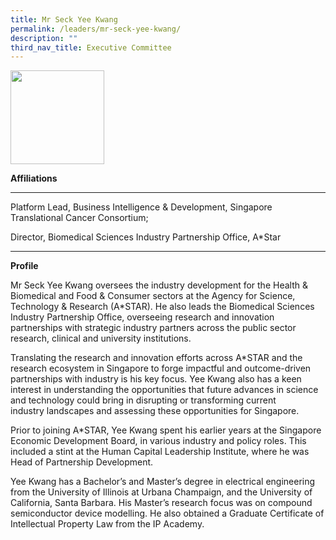 ```yaml
---
title: Mr Seck Yee Kwang
permalink: /leaders/mr-seck-yee-kwang/
description: ""
third_nav_title: Executive Committee
---
```

<img style="width:150px" src="/images/Leaders/seck yee kwang 150 x 200">


**Affiliations**&nbsp;

* * *

Platform Lead, Business Intelligence &amp; Development, Singapore Translational Cancer Consortium;&nbsp;

Director, Biomedical Sciences Industry Partnership Office, A\*Star

* * *

**Profile**&nbsp;

Mr Seck Yee Kwang oversees the industry development for the Health &amp; Biomedical and Food &amp; Consumer sectors at the Agency for Science, Technology &amp; Research (A\*STAR). He also leads the Biomedical Sciences Industry Partnership Office, overseeing research and innovation partnerships with strategic industry partners across the public sector research, clinical and university institutions.&nbsp;

Translating the research and innovation efforts across A\*STAR and the research ecosystem in Singapore to forge impactful and outcome-driven partnerships with industry is his key focus. Yee Kwang&nbsp;also has a keen interest in understanding the opportunities that future advances in science and technology could bring in disrupting or transforming current industry&nbsp;landscapes and&nbsp;assessing these opportunities for Singapore.&nbsp;

Prior to joining A\*STAR, Yee Kwang spent his earlier years at the Singapore Economic Development Board, in various industry and policy roles. This included a stint at the Human Capital Leadership Institute, where he was Head of Partnership Development.&nbsp;

Yee Kwang has a&nbsp;Bachelor’s&nbsp;and Master’s degree in electrical engineering from the University of Illinois at Urbana Champaign, and the University of California, Santa Barbara. His Master’s research focus was on compound semiconductor device modelling. He also obtained a Graduate Certificate of Intellectual Property Law from the IP Academy.